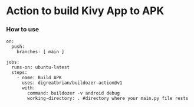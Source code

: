 # Action to build Kivy App to APK

### How to use  
```
on:
  push:
    branches: [ main ]

jobs:
  runs-on: ubuntu-latest
  steps:
    - name: Build APK
      uses: digreatbrian/buildozer-action@v1
      with:
        command: buildozer -v android debug
        working-directory: . #directory where your main.py file rests
```
